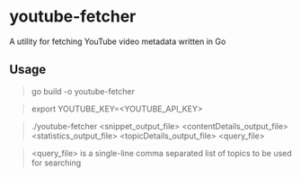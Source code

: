 # youtube-fetcher

A utility for fetching YouTube video metadata written in Go

## Usage

> go build -o youtube-fetcher

> export YOUTUBE_KEY=<YOUTUBE_API_KEY>

> ./youtube-fetcher <snippet_output_file> <contentDetails_output_file> <statistics_output_file> <topicDetails_output_file> <query_file>

> <query_file> is a single-line comma separated list of topics to be used for searching
